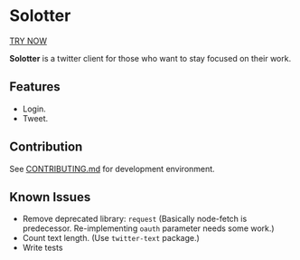 # Solotter

[TRY NOW](https://solotter-web.herokuapp.com/)

**Solotter** is a twitter client for those who want to stay focused on their work.

## Features

- Login.
- Tweet.

## Contribution

See [CONTRIBUTING.md](CONTRIBUTING.md) for development environment.

## Known Issues

- Remove deprecated library: `request` (Basically node-fetch is predecessor. Re-implementing `oauth` parameter needs some work.)
- Count text length. (Use `twitter-text` package.)
- Write tests
